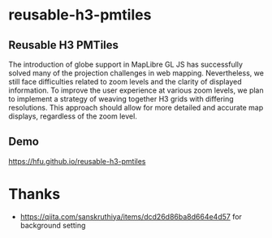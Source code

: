 # reusable-h3-pmtiles
## Reusable H3 PMTiles
The introduction of globe support in MapLibre GL JS has successfully solved many of the projection challenges in web mapping. Nevertheless, we still face difficulties related to zoom levels and the clarity of displayed information. To improve the user experience at various zoom levels, we plan to implement a strategy of weaving together H3 grids with differing resolutions. This approach should allow for more detailed and accurate map displays, regardless of the zoom level.

## Demo
https://hfu.github.io/reusable-h3-pmtiles

# Thanks
- https://qiita.com/sanskruthiya/items/dcd26d86ba8d664e4d57 for background setting
